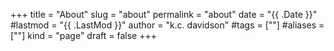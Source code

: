 +++
title = "About"
slug = "about"
permalink = "about"
date = "{{ .Date }}"
#lastmod = "{{ .LastMod }}"
author = "k.c. davidson"
#tags = [""]
#aliases = [""]
kind = "page"
draft = false
+++
